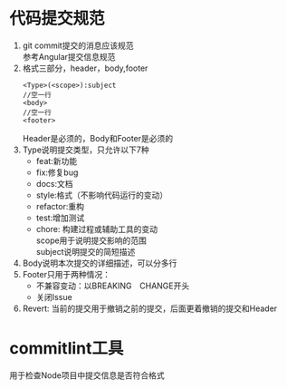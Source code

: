# 代码提交规范

1. git commit提交的消息应该规范  
参考Angular提交信息规范
1. 格式三部分，header，body,footer  
    ```
    <Type>(<scope>):subject  
    //空一行
    <body>
    //空一行
    <footer>
    ```
    Header是必须的，Body和Footer是必须的
3. Type说明提交类型，只允许以下7种
    + feat:新功能
    + fix:修复bug
    + docs:文档
    + style:格式（不影响代码运行的变动）
    + refactor:重构
    + test:增加测试
    + chore: 构建过程或辅助工具的变动  
    scope用于说明提交影响的范围  
    subject说明提交的简短描述
4. Body说明本次提交的详细描述，可以分多行
5. Footer只用于两种情况：
    + 不兼容变动：以BREAKING　CHANGE开头
    + 关闭Issue　
6. Revert: 当前的提交用于撤销之前的提交，后面更着撤销的提交和Header

# commitlint工具
用于检查Node项目中提交信息是否符合格式